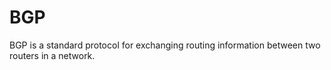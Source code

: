 

# BGP
BGP is a standard protocol for exchanging routing information between two routers in a network.

